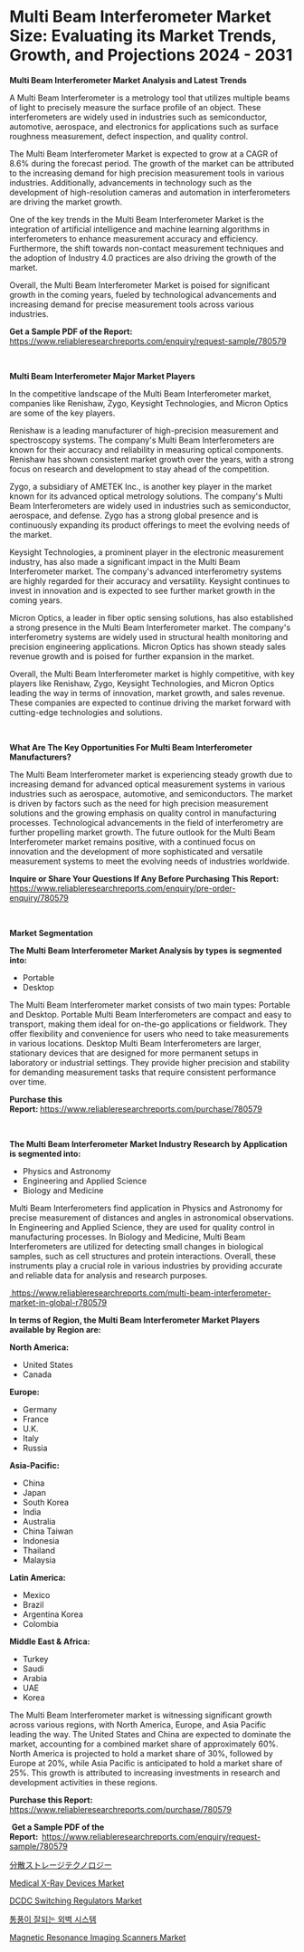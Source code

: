 <p><h1>Multi Beam Interferometer Market Size: Evaluating its Market Trends, Growth, and Projections 2024 - 2031</h1></p><p><strong>Multi Beam Interferometer Market Analysis and Latest Trends</strong></p>
<p><p>A Multi Beam Interferometer is a metrology tool that utilizes multiple beams of light to precisely measure the surface profile of an object. These interferometers are widely used in industries such as semiconductor, automotive, aerospace, and electronics for applications such as surface roughness measurement, defect inspection, and quality control.</p><p>The Multi Beam Interferometer Market is expected to grow at a CAGR of 8.6% during the forecast period. The growth of the market can be attributed to the increasing demand for high precision measurement tools in various industries. Additionally, advancements in technology such as the development of high-resolution cameras and automation in interferometers are driving the market growth.</p><p>One of the key trends in the Multi Beam Interferometer Market is the integration of artificial intelligence and machine learning algorithms in interferometers to enhance measurement accuracy and efficiency. Furthermore, the shift towards non-contact measurement techniques and the adoption of Industry 4.0 practices are also driving the growth of the market.</p><p>Overall, the Multi Beam Interferometer Market is poised for significant growth in the coming years, fueled by technological advancements and increasing demand for precise measurement tools across various industries.</p></p>
<p><strong>Get a Sample PDF of the Report:&nbsp;</strong> <a href="https://www.reliableresearchreports.com/enquiry/request-sample/780579">https://www.reliableresearchreports.com/enquiry/request-sample/780579</a></p>
<p>&nbsp;</p>
<p><strong>Multi Beam Interferometer Major Market Players</strong></p>
<p><p>In the competitive landscape of the Multi Beam Interferometer market, companies like Renishaw, Zygo, Keysight Technologies, and Micron Optics are some of the key players.</p><p>Renishaw is a leading manufacturer of high-precision measurement and spectroscopy systems. The company's Multi Beam Interferometers are known for their accuracy and reliability in measuring optical components. Renishaw has shown consistent market growth over the years, with a strong focus on research and development to stay ahead of the competition.</p><p>Zygo, a subsidiary of AMETEK Inc., is another key player in the market known for its advanced optical metrology solutions. The company's Multi Beam Interferometers are widely used in industries such as semiconductor, aerospace, and defense. Zygo has a strong global presence and is continuously expanding its product offerings to meet the evolving needs of the market.</p><p>Keysight Technologies, a prominent player in the electronic measurement industry, has also made a significant impact in the Multi Beam Interferometer market. The company's advanced interferometry systems are highly regarded for their accuracy and versatility. Keysight continues to invest in innovation and is expected to see further market growth in the coming years.</p><p>Micron Optics, a leader in fiber optic sensing solutions, has also established a strong presence in the Multi Beam Interferometer market. The company's interferometry systems are widely used in structural health monitoring and precision engineering applications. Micron Optics has shown steady sales revenue growth and is poised for further expansion in the market.</p><p>Overall, the Multi Beam Interferometer market is highly competitive, with key players like Renishaw, Zygo, Keysight Technologies, and Micron Optics leading the way in terms of innovation, market growth, and sales revenue. These companies are expected to continue driving the market forward with cutting-edge technologies and solutions.</p></p>
<p>&nbsp;</p>
<p><strong>What Are The Key Opportunities For Multi Beam Interferometer Manufacturers?</strong></p>
<p><p>The Multi Beam Interferometer market is experiencing steady growth due to increasing demand for advanced optical measurement systems in various industries such as aerospace, automotive, and semiconductors. The market is driven by factors such as the need for high precision measurement solutions and the growing emphasis on quality control in manufacturing processes. Technological advancements in the field of interferometry are further propelling market growth. The future outlook for the Multi Beam Interferometer market remains positive, with a continued focus on innovation and the development of more sophisticated and versatile measurement systems to meet the evolving needs of industries worldwide.</p></p>
<p><strong>Inquire or Share Your Questions If Any Before Purchasing This Report:</strong> <a href="https://www.reliableresearchreports.com/enquiry/pre-order-enquiry/780579">https://www.reliableresearchreports.com/enquiry/pre-order-enquiry/780579</a></p>
<p>&nbsp;</p>
<p><strong>Market Segmentation</strong></p>
<p><strong>The Multi Beam Interferometer Market Analysis by types is segmented into:</strong></p>
<p><ul><li>Portable</li><li>Desktop</li></ul></p>
<p><p>The Multi Beam Interferometer market consists of two main types: Portable and Desktop. Portable Multi Beam Interferometers are compact and easy to transport, making them ideal for on-the-go applications or fieldwork. They offer flexibility and convenience for users who need to take measurements in various locations. Desktop Multi Beam Interferometers are larger, stationary devices that are designed for more permanent setups in laboratory or industrial settings. They provide higher precision and stability for demanding measurement tasks that require consistent performance over time.</p></p>
<p><strong>Purchase this Report:&nbsp;</strong><a href="https://www.reliableresearchreports.com/purchase/780579">https://www.reliableresearchreports.com/purchase/780579</a></p>
<p>&nbsp;</p>
<p><strong>The Multi Beam Interferometer Market Industry Research by Application is segmented into:</strong></p>
<p><ul><li>Physics and Astronomy</li><li>Engineering and Applied Science</li><li>Biology and Medicine</li></ul></p>
<p><p>Multi Beam Interferometers find application in Physics and Astronomy for precise measurement of distances and angles in astronomical observations. In Engineering and Applied Science, they are used for quality control in manufacturing processes. In Biology and Medicine, Multi Beam Interferometers are utilized for detecting small changes in biological samples, such as cell structures and protein interactions. Overall, these instruments play a crucial role in various industries by providing accurate and reliable data for analysis and research purposes.</p></p>
<p><a href="https://www.reliableresearchreports.com/multi-beam-interferometer-market-in-global-r780579">&nbsp;https://www.reliableresearchreports.com/multi-beam-interferometer-market-in-global-r780579</a></p>
<p><strong>In terms of Region, the Multi Beam Interferometer Market Players available by Region are:</strong></p>
<p>
    <p> <strong> North America: </strong>
        <ul>
            <li>United States</li>
            <li>Canada</li>
        </ul>
        </p> 
    <p> <strong> Europe: </strong>
        <ul>
            <li>Germany</li>
            <li>France</li>
            <li>U.K.</li>
            <li>Italy</li>
            <li>Russia</li>
        </ul>
        </p> 
    <p> <strong> Asia-Pacific: </strong>
        <ul>
            <li>China</li>
            <li>Japan</li>
            <li>South Korea</li>
            <li>India</li>
            <li>Australia</li>
            <li>China Taiwan</li>
            <li>Indonesia</li>
            <li>Thailand</li>
            <li>Malaysia</li>
        </ul>
        </p> 
    <p> <strong> Latin America: </strong>
        <ul>
            <li>Mexico</li>
            <li>Brazil</li>
            <li>Argentina Korea</li>
            <li>Colombia</li>
        </ul>
        </p> 
    <p> <strong> Middle East & Africa: </strong>
        <ul>
            <li>Turkey</li>
            <li>Saudi</li>
            <li>Arabia</li>
            <li>UAE</li>
            <li>Korea</li>
        </ul>
    </p>
    </p>
<p><p>The Multi Beam Interferometer market is witnessing significant growth across various regions, with North America, Europe, and Asia Pacific leading the way. The United States and China are expected to dominate the market, accounting for a combined market share of approximately 60%. North America is projected to hold a market share of 30%, followed by Europe at 20%, while Asia Pacific is anticipated to hold a market share of 25%. This growth is attributed to increasing investments in research and development activities in these regions.</p></p>
<p><strong>Purchase this Report: </strong><a href="https://www.reliableresearchreports.com/purchase/780579">https://www.reliableresearchreports.com/purchase/780579</a></p>
<p>&nbsp;<strong>Get a Sample PDF of the Report:&nbsp;&nbsp;</strong><a href="https://www.reliableresearchreports.com/enquiry/request-sample/780579">https://www.reliableresearchreports.com/enquiry/request-sample/780579</a></p>
<p><strong></strong></p>
<p><p><a href="https://github.com/laurenreichert/Market-Research-Report-List-2/blob/main/2444090110400.md">分散ストレージテクノロジー</a></p><p><a href="https://github.com/cameroneffertz/Market-Research-Report-List-1/blob/main/medical-x-ray-devices-market.md">Medical X-Ray Devices Market</a></p><p><a href="https://issuu.com/reportprime-2/docs/dcdc-switching-regulators-market-si_8dfc890a471aaf">DCDC Switching Regulators Market</a></p><p><a href="https://github.com/solomonbode85/Market-Research-Report-List-1/blob/main/6695510105151.md">통풍이 잘되는 외벽 시스템</a></p><p><a href="https://github.com/mbisetmhermsr/Market-Research-Report-List-2/blob/main/magnetic-resonance-imaging-scanners-market.md">Magnetic Resonance Imaging Scanners Market</a></p></p>